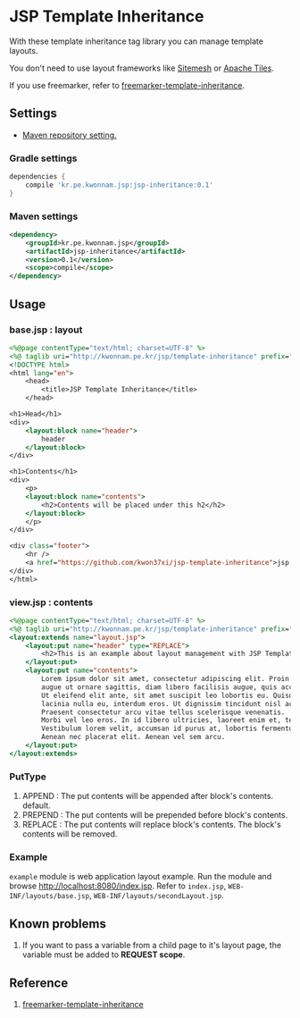 # JSP Template Inheritance

With these template inheritance tag library you can manage template layouts.

You don't need to use layout frameworks like [Sitemesh](http://wiki.sitemesh.org/display/sitemesh/Home) or
[Apache Tiles](http://tiles.apache.org/).

If you use freemarker, refer to [freemarker-template-inheritance](https://github.com/kwon37xi/freemarker-template-inheritance).

## Settings

* [Maven repository setting.](https://github.com/kwon37xi/m2repos)

### Gradle settings

```groovy
dependencies {
    compile 'kr.pe.kwonnam.jsp:jsp-inheritance:0.1'
}
```

### Maven settings

```xml
<dependency>
    <groupId>kr.pe.kwonnam.jsp</groupId>
    <artifactId>jsp-inheritance</artifactId>
    <version>0.1</version>
    <scope>compile</scope>
</dependency>
```

## Usage

### base.jsp : layout

```jsp
<%@page contentType="text/html; charset=UTF-8" %>
<%@ taglib uri="http://kwonnam.pe.kr/jsp/template-inheritance" prefix="layout"%>
<!DOCTYPE html>
<html lang="en">
    <head>
        <title>JSP Template Inheritance</title>
    </head>

<h1>Head</h1>
<div>
    <layout:block name="header">
        header
    </layout:block>
</div>

<h1>Contents</h1>
<div>
    <p>
    <layout:block name="contents">
        <h2>Contents will be placed under this h2</h2>
    </layout:block>
    </p>
</div>

<div class="footer">
    <hr />
    <a href="https://github.com/kwon37xi/jsp-template-inheritance">jsp template inheritance example</a>
</div>
</html>
```

### view.jsp : contents

```jsp
<%@page contentType="text/html; charset=UTF-8" %>
<%@ taglib uri="http://kwonnam.pe.kr/jsp/template-inheritance" prefix="layout"%>
<layout:extends name="layout.jsp">
    <layout:put name="header" type="REPLACE">
        <h2>This is an example about layout management with JSP Template Inheritance</h2>
    </layout:put>
    <layout:put name="contents">
        Lorem ipsum dolor sit amet, consectetur adipiscing elit. Proin porta,
        augue ut ornare sagittis, diam libero facilisis augue, quis accumsan enim velit a mauris.
        Ut eleifend elit ante, sit amet suscipit leo lobortis eu. Quisque vitae lorem feugiat,
        lacinia nulla eu, interdum eros. Ut dignissim tincidunt nisl ac iaculis.
        Praesent consectetur arcu vitae tellus scelerisque venenatis.
        Morbi vel leo eros. In id libero ultricies, laoreet enim et, tempor magna.
        Vestibulum lorem velit, accumsan id purus at, lobortis fermentum diam.
        Aenean nec placerat elit. Aenean vel sem arcu.
    </layout:put>
</layout:extends>
```
### PutType
1. APPEND : The put contents will be appended after block's contents. default.
1. PREPEND : The put contents will be prepended before block's contents.
1. REPLACE : The put contents will replace block's contents. The block's contents will be removed.

### Example
`example` module is web application layout example. Run the module and browse <http://localhost:8080/index.jsp>.
Refer to `index.jsp`, `WEB-INF/layouts/base.jsp`, `WEB-INF/layouts/secondLayout.jsp`.

## Known problems

1. If you want to pass a variable from a child page to it's layout page, the variable must be added to **REQUEST scope**.

## Reference

1. [freemarker-template-inheritance](https://github.com/kwon37xi/freemarker-template-inheritance)